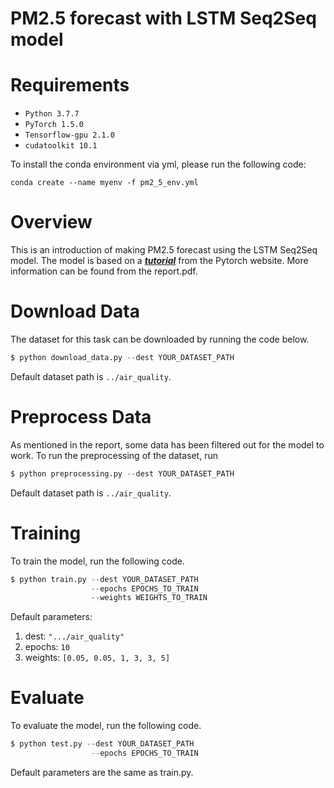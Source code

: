 

# PM2.5 forecast with LSTM Seq2Seq model

<!---
# Contents

[***Requirements***](https://github.com/Ut0pi4/pm2_5_prediction#objective)

[***Overview***](https://github.com/Ut0pi4/pm2_5_prediction#overview)

[***Training***](https://github.com/Ut0pi4/pm2_5_prediction#training)

[***Evaluation***](https://github.com/Ut0pi4/pm2_5_prediction#evaluation)

[***Results***](https://github.com/Ut0pi4/pm2_5_prediction#inference)
-->
# Requirements 
- `Python 3.7.7`
- `PyTorch 1.5.0`
- `Tensorflow-gpu 2.1.0`
- `cudatoolkit 10.1`

To install the conda environment via yml, please run the following code:

`conda create --name myenv -f pm2_5_env.yml`

# Overview

This is an introduction of making PM2.5 forecast using the LSTM Seq2Seq model. The model is based on a [***tutorial***](https://pytorch.org/tutorials/intermediate/seq2seq_translation_tutorial.html)
 from the Pytorch website. More information can be found from the report.pdf.

# Download Data
The dataset for this task can be downloaded by running the code below.
```python
$ python download_data.py --dest YOUR_DATASET_PATH
```
Default dataset path is `../air_quality`.
# Preprocess Data
As mentioned in the report, some data has been filtered out for the model to work.
To run the preprocessing of the dataset,  run
```python
$ python preprocessing.py --dest YOUR_DATASET_PATH
```
Default dataset path is `../air_quality`.
# Training

To train the model, run the following code.
```python
$ python train.py --dest YOUR_DATASET_PATH 
                  --epochs EPOCHS_TO_TRAIN 
                  --weights WEIGHTS_TO_TRAIN
```
Default parameters:
1. dest: `".../air_quality"`
2. epochs: `10`
3. weights: `[0.05, 0.05, 1, 3, 3, 5]`

# Evaluate
To evaluate the model, run the following code.
```python
$ python test.py --dest YOUR_DATASET_PATH 
                  --epochs EPOCHS_TO_TRAIN 
```
Default parameters are the same as train.py.
<!---
___
### Some definitions

A box is a box. A _bounding_ box is a box that wraps around an object i.e. represents its bounds.

In this tutorial, we will encounter both types – just boxes and bounding boxes. But all boxes are represented on images and we need to be able to measure their positions, shapes, sizes, and other properties.

#### Boundary coordinates

The most obvious way to represent a box is by the pixel coordinates of the `x` and `y` lines that constitute its boundaries.

![](./img/bc1.PNG)

The boundary coordinates of a box are simply **`(x_min, y_min, x_max, y_max)`**.

But pixel values are next to useless if we don't know the actual dimensions of the image.
A better way would be to represent all coordinates is in their _fractional_ form.

![](./img/bc2.PNG)

Now the coordinates are size-invariant and all boxes across all images are measured on the same scale.

#### Center-Size coordinates

This is a more explicit way of representing a box's position and dimensions.

![](./img/cs.PNG)

The center-size coordinates of a box are **`(c_x, c_y, w, h)`**.

In the code, you will find that we routinely use both coordinate systems depending upon their suitability for the task, and _always_ in their fractional forms.

#### Jaccard Index

The Jaccard Index or Jaccard Overlap or Intersection-over-Union (IoU) measure the **degree or extent to which two boxes overlap**.

![](./img/jaccard.jpg)

An IoU of `1` implies they are the _same_ box, while a value of `0` indicates they're mutually exclusive spaces.

It's a simple metric, but also one that finds many applications in our model.

### Multibox

Multibox is a technique for detecting objects where a prediction consists of two components –

- **Coordinates of a box that may or may not contain an object**. This is a _regression_ task.

- **Scores for various object types for this box**, including a _background_ class which implies there is no object in the box. This is a _classification_ task.

### Single Shot Detector (SSD)

The SSD is a purely convolutional neural network (CNN) that we can organize into three parts –

- __Base convolutions__ derived from an existing image classification architecture that will provide lower-level feature maps.

- __Auxiliary convolutions__ added on top of the base network that will provide higher-level feature maps.

- __Prediction convolutions__ that will locate and identify objects in these feature maps.

The paper demonstrates two variants of the model called the SSD300 and the SSD512. The suffixes represent the size of the input image. Although the two networks differ slightly in the way they are constructed, they are in principle the same. The SSD512 is just a larger network and results in marginally better performance.

For convenience, we will deal with the SSD300.

### Base Convolutions – part 1

First of all, why use convolutions from an existing network architecture?

Because models proven to work well with image classification are already pretty good at capturing the basic essence of an image. The same convolutional features are useful for object detection, albeit in a more _local_ sense – we're less interested in the image as a whole than specific regions of it where objects are present.

There's also the added advantage of being able to use layers pretrained on a reliable classification dataset. As you may know, this is called **Transfer Learning**. By borrowing knowledge from a different but closely related task, we've made progress before we've even begun.

The authors of the paper employ the **VGG-16 architecture** as their base network. It's rather simple in its original form.

![](./img/vgg16.PNG)

They recommend using one that's pretrained on the _ImageNet Large Scale Visual Recognition Competition (ILSVRC)_ classification task. Luckily, there's one already available in PyTorch, as are other popular architectures. If you wish, you could opt for something larger like the ResNet. Just be mindful of the computational requirements.  

As per the paper, **we've to make some changes to this pretrained network** to adapt it to our own challenge of object detection. Some are logical and necessary, while others are mostly a matter of convenience or preference.

- The **input image size** will be `300, 300`, as stated earlier.

- The **3rd pooling layer**, which halves dimensions, will use the mathematical `ceiling` function instead of the default `floor` function in determining output size. This is significant only if the dimensions of the preceding feature map are odd and not even. By looking at the image above, you could calculate that for our input image size of `300, 300`, the `conv3_3` feature map will be of cross-section `75, 75`, which is halved to `38, 38` instead of an inconvenient `37, 37`.

- We modify the **5th pooling layer** from a `2, 2` kernel and `2` stride to a `3, 3` kernel and `1` stride. The effect this has is it no longer halves the dimensions of the feature map from the preceding convolutional layer.

- We don't need the fully connected (i.e. classification) layers because they serve no purpose here. We will toss `fc8` away completely, but choose to **_rework_ `fc6` and `fc7` into convolutional layers `conv6` and `conv7`**.

The first three modifications are straightforward enough, but that last one probably needs some explaining.

### FC → Convolutional Layer

How do we reparameterize a fully connected layer into a convolutional layer?

Consider the following scenario.

In the typical image classification setting, the first fully connected layer cannot operate on the preceding feature map or image _directly_. We'd need to flatten it into a 1D structure.

![](./img/fcconv1.jpg)

In this example, there's an image of dimensions `2, 2, 3`, flattened to a 1D vector of size `12`. For an output of size `2`, the fully connected layer computes two dot-products of this flattened image with two vectors of the same size `12`. **These two vectors, shown in gray, are the parameters of the fully connected layer.**

Now, consider a different scenario where we use a convolutional layer to produce `2` output values.

![](./img/fcconv2.jpg)

Here, the image of dimensions `2, 2, 3` need not be flattened, obviously. The convolutional layer uses two filters with `12` elements in the same shape as the image to perform two dot products. **These two filters, shown in gray, are the parameters of the convolutional layer.**

But here's the key part – **in both scenarios, the outputs `Y_0` and `Y_1` are the same!**

![](./img/fcconv3.jpg)

The two scenarios are equivalent.

What does this tell us?

That **on an image of size `H, W` with `I` input channels, a fully connected layer of output size `N` is equivalent to a convolutional layer with kernel size equal to the image size `H, W` and `N` output channels**, provided that the parameters of the fully connected network `N, H * W * I` are the same as the parameters of the convolutional layer `N, H, W, I`.

![](./img/fcconv4.jpg)

Therefore, any fully connected layer can be converted to an equivalent convolutional layer simply **by reshaping its parameters**.

### Base Convolutions – part 2

We now know how to convert `fc6` and `fc7` in the original VGG-16 architecture into `conv6` and `conv7` respectively.

In the ImageNet VGG-16 [shown previously](https://github.com/sgrvinod/a-PyTorch-Tutorial-to-Object-Detection#base-convolutions--part-1), which operates on images of size `224, 224, 3`, you can see that the output of `conv5_3` will be of size `7, 7, 512`. Therefore –

- `fc6` with a flattened input size of `7 * 7 * 512` and an output size of `4096` has parameters of dimensions `4096, 7 * 7 * 512`. **The equivalent convolutional layer `conv6` has a `7, 7` kernel size and `4096` output channels, with reshaped parameters of dimensions `4096, 7, 7, 512`.**

- `fc7` with an input size of `4096` (i.e. the output size of `fc6`) and an output size `4096` has parameters of dimensions `4096, 4096`. The input could be considered as a `1, 1` image with `4096` input channels. **The equivalent convolutional layer `conv7` has a `1, 1` kernel size and `4096` output channels, with reshaped parameters of dimensions `4096, 1, 1, 4096`.**

We can see that `conv6` has `4096` filters, each with dimensions `7, 7, 512`, and `conv7` has `4096` filters, each with dimensions `1, 1, 4096`.

These filters are numerous and large – and computationally expensive.

To remedy this, the authors opt to **reduce both their number and the size of each filter by subsampling parameters** from the converted convolutional layers.

- `conv6` will use `1024` filters, each with dimensions `3, 3, 512`. Therefore, the parameters are subsampled from `4096, 7, 7, 512` to `1024, 3, 3, 512`.

- `conv7` will use `1024` filters, each with dimensions `1, 1, 1024`. Therefore, the parameters are subsampled from `4096, 1, 1, 4096` to `1024, 1, 1, 1024`.

Based on the references in the paper, we will **subsample by picking every `m`th parameter along a particular dimension**, in a process known as [_decimation_](https://en.wikipedia.org/wiki/Downsampling_(signal_processing)).  

Since the kernel of `conv6` is decimated from `7, 7` to `3,  3` by keeping only every 3rd value, there are now _holes_ in the kernel. Therefore, we would need to **make the kernel dilated or _atrous_**.

This corresponds to a dilation of `3` (same as the decimation factor `m = 3`). However, the authors actually use a dilation of `6`, possibly because the 5th pooling layer no longer halves the dimensions of the preceding feature map.

We are now in a position to present our base network, **the modified VGG-16**.

![](./img/modifiedvgg.PNG)

In the above figure, pay special attention to the outputs of `conv4_3` and `conv_7`. You will see why soon enough.

### Auxiliary Convolutions

We will now **stack some more convolutional layers on top of our base network**. These convolutions provide additional feature maps, each progressively smaller than the last.

![](./img/auxconv.jpg)

We introduce four convolutional blocks, each with two layers. While size reduction happened through pooling in the base network, here it is facilitated by a stride of `2` in every second layer.

Again, take note of the feature maps from `conv8_2`, `conv9_2`, `conv10_2`, and `conv11_2`.

### A detour

Before we move on to the prediction convolutions, we must first understand what it is we are predicting. Sure, it's objects and their positions, _but in what form?_

It is here that we must learn about _priors_ and the crucial role they play in the SSD.

#### Priors

Object predictions can be quite diverse, and I don't just mean their type. They can occur at any position, with any size and shape. Mind you, we shouldn't go as far as to say there are _infinite_ possibilities for where and how an object can occur. While this may be true mathematically, many options are simply improbable or uninteresting. Furthermore, we needn't insist that boxes are pixel-perfect.

In effect, we can discretize the mathematical space of potential predictions into just _thousands_ of possibilities.

**Priors are precalculated, fixed boxes which collectively represent this universe of probable and approximate box predictions**.

Priors are manually but carefully chosen based on the shapes and sizes of ground truth objects in our dataset. By placing these priors at every possible location in a feature map, we also account for variety in position.

In defining the priors, the authors specify that –

- **they will be applied to various low-level and high-level feature maps**, viz. those from `conv4_3`, `conv7`, `conv8_2`, `conv9_2`, `conv10_2`, and `conv11_2`. These are the same feature maps indicated on the figures before.

- **if a prior has a scale `s`, then its area is equal to that of a square with side `s`**. The largest feature map, `conv4_3`, will have priors with a scale of `0.1`, i.e. `10%` of image's dimensions, while the rest have priors with scales linearly increasing from `0.2` to `0.9`. As you can see, larger feature maps have priors with smaller scales and are therefore ideal for detecting smaller objects.

- **At _each_ position on a feature map, there will be priors of various aspect ratios**. All feature maps will have priors with ratios `1:1, 2:1, 1:2`. The intermediate feature maps of `conv7`, `conv8_2`, and `conv9_2` will _also_ have priors with ratios `3:1, 1:3`. Moreover, all feature maps will have *one extra prior* with an aspect ratio of `1:1` and at a scale that is the geometric mean of the scales of the current and subsequent feature map.

| Feature Map From | Feature Map Dimensions | Prior Scale | Aspect Ratios | Number of Priors per Position | Total Number of Priors on this Feature Map |
| :-----------: | :-----------: | :-----------: | :-----------: | :-----------: | :-----------: |
| `conv4_3`      | 38, 38       | 0.1 | 1:1, 2:1, 1:2 + an extra prior | 4 | 5776 |
| `conv7`      | 19, 19       | 0.2 | 1:1, 2:1, 1:2, 3:1, 1:3 + an extra prior | 6 | 2166 |
| `conv8_2`      | 10, 10       | 0.375 | 1:1, 2:1, 1:2, 3:1, 1:3 + an extra prior | 6 | 600 |
| `conv9_2`      | 5, 5       | 0.55 | 1:1, 2:1, 1:2, 3:1, 1:3 + an extra prior | 6 | 150 |
| `conv10_2`      | 3,  3       | 0.725 | 1:1, 2:1, 1:2 + an extra prior | 4 | 36 |
| `conv11_2`      | 1, 1       | 0.9 | 1:1, 2:1, 1:2 + an extra prior | 4 | 4 |
| **Grand Total**      |    –    | – | – | – | **8732 priors** |

There are a total of 8732 priors defined for the SSD300!

#### Visualizing Priors

We defined the priors in terms of their _scales_ and _aspect ratios_.

![](./img/wh1.jpg)

Solving these equations yields a prior's dimensions `w` and `h`.

![](./img/wh2.jpg)

We're now in a position to draw them on their respective feature maps.

For example, let's try to visualize what the priors will look like at the central tile of the feature map from `conv9_2`.

![](./img/priors1.jpg)

The same priors also exist for each of the other tiles.

![](./img/priors2.jpg)

#### Predictions vis-à-vis Priors

[Earlier](https://github.com/sgrvinod/a-PyTorch-Tutorial-to-Object-Detection#multibox), we said we would use regression to find the coordinates of an object's bounding box. But then, surely, the priors can't represent our final predicted boxes?

They don't.

Again, I would like to reiterate that the priors represent, _approximately_, the possibilities for prediction.

This means that **we use each prior as an approximate starting point and then find out how much it needs to be adjusted to obtain a more exact prediction for a bounding box**.

So if each predicted bounding box is a slight deviation from a prior, and our goal is to calculate this deviation, we need a way to measure or quantify it.

Consider a cat, its predicted bounding box, and the prior with which the prediction was made.  

![](./img/ecs1.PNG)

Assume they are represented in center-size coordinates, which we are familiar with.

Then –


This answers the question we posed at the [beginning of this section](https://github.com/sgrvinod/a-PyTorch-Tutorial-to-Object-Detection#a-detour). Considering that each prior is adjusted to obtain a more precise prediction, **these four offsets `(g_c_x, g_c_y, g_w, g_h)` are the form in which we will regress bounding boxes' coordinates**.

As you can see, each offset is normalized by the corresponding dimension of the prior. This makes sense because a certain offset would be less significant for a larger prior than it would be for a smaller prior.

### Prediction convolutions

Earlier, we earmarked and defined priors for six feature maps of various scales and granularity, viz. those from `conv4_3`, `conv7`, `conv8_2`, `conv9_2`, `conv10_2`, and `conv11_2`.

Then, **for _each_ prior at _each_ location on _each_ feature map**, we want to predict –

- the **offsets `(g_c_x, g_c_y, g_w, g_h)`** for a bounding box.

- a set of **`n_classes` scores** for the bounding box, where `n_classes` represents the total number of object types (including a _background_ class).

To do this in the simplest manner possible, **we need two convolutional layers for each feature map** –

- a **_localization_ prediction** convolutional layer with a `3,  3` kernel evaluating at each location (i.e. with padding and stride of `1`) with `4` filters for _each_ prior present at the location.

  The `4` filters for a prior calculate the four encoded offsets `(g_c_x, g_c_y, g_w, g_h)` for the bounding box predicted from that prior.

- a **_class_ prediction** convolutional layer with a `3,  3` kernel evaluating at each location (i.e. with padding and stride of `1`) with `n_classes` filters for _each_ prior present at the location.

  The `n_classes` filters for a prior calculate a set of `n_classes` scores for that prior.


All our filters are applied with a kernel size of `3, 3`.

We don't really need kernels (or filters) in the same shapes as the priors because the different filters will _learn_ to make predictions with respect to the different prior shapes.

Let's take a look at the **outputs of these convolutions**. Consider again the feature map from `conv9_2`.

![](./img/predconv2.jpg)

The outputs of the localization and class prediction layers are shown in blue and yellow respectively. You can see that the cross-section (`5, 5`) remains unchanged.

What we're really interested in is the _third_ dimension, i.e. the channels. These contain the actual predictions.

If you **choose a tile, _any_ tile, in the localization predictions and expand it**, what will you see?

![](./img/predconv3.jpg)

Voilà! The channel values at each position of the localization predictions represent the encoded offsets with respect to the priors at that position.

Now, **do the same with the class predictions.** Assume `n_classes = 3`.

![](./img/predconv4.jpg)

Similar to before, these channels represent the class scores for the priors at that position.

Now that we understand what the predictions for the feature map from `conv9_2` look like, we can **reshape them into a more amenable form.**

![](./img/reshaping1.jpg)

We have arranged the `150` predictions serially. To the human mind, this should appear more intuitive.

But let's not stop here. We could do the same for the predictions for _all_ layers and stack them together.

We calculated earlier that there are a total of 8732 priors defined for our model. Therefore, there will be **8732 predicted boxes in encoded-offset form, and 8732 sets of class scores**.

![](./img/reshaping2.jpg)

**This is the final output of the prediction stage.** A stack of boxes, if you will, and estimates for what's in them.

It's all coming together, isn't it? If this is your first rodeo in object detection, I should think there's now a faint light at the end of the tunnel.

### Multibox loss

Based on the nature of our predictions, it's easy to see why we might need a unique loss function. Many of us have calculated losses in regression or classification settings before, but rarely, if ever, _together_.

Obviously, our total loss must be an **aggregate of losses from both types of predictions** – bounding box localizations and class scores.

Then, there are a few questions to be answered –

>_What loss function will be used for the regressed bounding boxes?_

>_Will we use multiclass cross-entropy for the class scores?_

>_In what ratio will we combine them?_

>_How do we match predicted boxes to their ground truths?_

>_We have 8732 predictions! Won't most of these contain no object? Do we even consider them?_

Phew. Let's get to work.

#### Matching predictions to ground truths

Remember, the nub of any supervised learning algorithm is that **we need to be able to match predictions to their ground truths**. This is tricky since object detection is more open-ended than the average learning task.

For the model to learn _anything_, we'd need to structure the problem in a way that allows for comparisions between our predictions and the objects actually present in the image.

Priors enable us to do exactly this!

- **Find the Jaccard overlaps** between the 8732 priors and `N` ground truth objects. This will be a tensor of size `8732, N`.

- **Match** each of the 8732 priors to the object with which it has the greatest overlap.

- If a prior is matched with an object with a **Jaccard overlap of less than `0.5`**, then it cannot be said to "contain" the object, and is therefore a **_negative_ match**. Considering we have thousands of priors, most priors will test negative for an object.

- On the other hand, a handful of priors will actually **overlap significantly (greater than `0.5`)** with an object, and can be said to "contain" that object. These are **_positive_ matches**.

- Now that we have **matched each of the 8732 priors to a ground truth**, we have, in effect, also **matched the corresponding 8732 predictions to a ground truth**.  

Let's reproduce this logic with an example.

![](./img/matching1.PNG)

For convenience, we will assume there are just seven priors, shown in red. The ground truths are in yellow – there are three actual objects in this image.

Following the steps outlined earlier will yield the following matches –

![](./img/matching2.jpg)

Now, **each prior has a match**, positive or negative. By extension, **each prediction has a match**, positive or negative.

Predictions that are positively matched with an object now have ground truth coordinates that will serve as **targets for localization**, i.e. in the _regression_ task. Naturally, there will be no target coordinates for negative matches.

All predictions have a ground truth label, which is either the type of object if it is a positive match or a _background_ class if it is a negative match. These are used as **targets for class prediction**, i.e. the _classification_ task.

#### Localization loss

We have **no ground truth coordinates for the negative matches**. This makes perfect sense. Why train the model to draw boxes around empty space?

Therefore, the localization loss is computed only on how accurately we regress positively matched predicted boxes to the corresponding ground truth coordinates.

Since we predicted localization boxes in the form of offsets `(g_c_x, g_c_y, g_w, g_h)`, we would also need to encode the ground truth coordinates accordingly before we calculate the loss.

The localization loss is the averaged **Smooth L1** loss between the encoded offsets of positively matched localization boxes and their ground truths.

![](./img/locloss.jpg)

#### Confidence loss

Every prediction, no matter positive or negative, has a ground truth label associated with it. It is important that the model recognizes both objects and a lack of them.

However, considering that there are usually only a handful of objects in an image, **the vast majority of the thousands of predictions we made do not actually contain an object**. As Walter White would say, _tread lightly_. If the negative matches overwhelm the positive ones, we will end up with a model that is less likely to detect objects because, more often than not, it is taught to detect the _background_ class.

The solution may be obvious – limit the number of negative matches that will be evaluated in the loss function. But how do we choose?

Well, why not use the ones that the model was most _wrong_ about? In other words, only use those predictions where the model found it hardest to recognize that there are no objects. This is called **Hard Negative Mining**.

The number of hard negatives we will use, say `N_hn`, is usually a fixed multiple of the number of positive matches for this image. In this particular case, the authors have decided to use three times as many hard negatives, i.e. `N_hn = 3 * N_p`. The hardest negatives are discovered by finding the Cross Entropy loss for each negatively matched prediction and choosing those with top `N_hn` losses.

Then, the confidence loss is simply the sum of the **Cross Entropy** losses among the positive and hard negative matches.

![](./img/confloss.jpg)

You will notice that it is averaged by the number of positive matches.

#### Total loss

The **Multibox loss is the aggregate of the two losses**, combined in a ratio `α`.

![](./img/totalloss.jpg)

In general, we needn't decide on a value for `α`. It could be a learnable parameter.

For the SSD, however, the authors simply use `α = 1`, i.e. add the two losses. We'll take it!

### Processing predictions

After the model is trained, we can apply it to images. However, the predictions are still in their raw form – two tensors containing the offsets and class scores for 8732 priors. These would need to be processed to **obtain final, human-interpretable bounding boxes with labels.**

This entails the following –

- We have 8732 predicted boxes represented as offsets `(g_c_x, g_c_y, g_w, g_h)` from their respective priors. Decode them to boundary coordinates, which are actually directly interpretable.

- Then, for each _non-background_ class,

  - Extract the scores for this class for each of the 8732 boxes.

  - Eliminate boxes that do not meet a certain threshold for this score.

  - The remaining (uneliminated) boxes are candidates for this particular class of object.

At this point, if you were to draw these candidate boxes on the original image, you'd see **many highly overlapping boxes that are obviously redundant**. This is because it's extremely likely that, from the thousands of priors at our disposal, more than one prediction corresponds to the same object.

For instance, consider the image below.


There's clearly only three objects in it – two dogs and a cat. But according to the model, there are _three_ dogs and _two_ cats.

Mind you, this is just a mild example. It could really be much, much worse.

Now, to you, it may be obvious which boxes are referring to the same object. This is because your mind can process that certain boxes coincide significantly with each other and a specific object.

In practice, how would this be done?

First, **line up the candidates for each class in terms of how _likely_ they are**.


We've sorted them by their scores.

The next step is to find which candidates are redundant. We already have a tool at our disposal to judge how much two boxes have in common with each other – the Jaccard overlap.

So, if we were to **draw up the Jaccard similarities between all the candidates in a given class**, we could evaluate each pair and **if found to overlap significantly, keep only the _more likely_ candidate**.


Thus, we've eliminated the rogue candidates – one of each animal.

This process is called __Non-Maximum Suppression (NMS)__ because when multiple candidates are found to overlap significantly with each other such that they could be referencing the same object, **we suppress all but the one with the maximum score**.

Algorithmically, it is carried out as follows –

- Upon selecting candidates for each _non-background_ class,

  - Arrange candidates for this class in order of decreasing likelihood.

  - Consider the candidate with the highest score. Eliminate all candidates with lesser scores that have a Jaccard overlap of more than, say, `0.5` with this candidate.

  - Consider the next highest-scoring candidate still remaining in the pool. Eliminate all candidates with lesser scores that have a Jaccard overlap of more than `0.5` with this candidate.

  - Repeat until you run through the entire sequence of candidates.

The end result is that you will have just a single box – the very best one – for each object in the image.


Non-Maximum Suppression is quite crucial for obtaining quality detections.

Happily, it's also the final step.

# Implementation

The sections below briefly describe the implementation.

They are meant to provide some context, but **details are best understood directly from the code**, which is quite heavily commented.

### Dataset

We will use Pascal Visual Object Classes (VOC) data from the years 2007 and 2012.

#### Description

This data contains images with twenty different types of objects.

```python
{'aeroplane', 'bicycle', 'bird', 'boat', 'bottle', 'bus', 'car', 'cat', 'chair', 'cow', 'diningtable', 'dog', 'horse', 'motorbike', 'person', 'pottedplant', 'sheep', 'sofa', 'train', 'tvmonitor'}
```

Each image can contain one or more ground truth objects.

Each object is represented by –

- a bounding box in absolute boundary coordinates

- a label (one of the object types mentioned above)

-  a perceived detection difficulty (either `0`, meaning _not difficult_, or `1`, meaning _difficult_)

#### Download

Specfically, you will need to download the following VOC datasets –

- [2007 _trainval_](http://host.robots.ox.ac.uk/pascal/VOC/voc2007/VOCtrainval_06-Nov-2007.tar) (460MB)

- [2012 _trainval_](http://host.robots.ox.ac.uk/pascal/VOC/voc2012/VOCtrainval_11-May-2012.tar) (2GB)

- [2007 _test_](http://host.robots.ox.ac.uk/pascal/VOC/voc2007/VOCtest_06-Nov-2007.tar) (451MB)

Consistent with the paper, the two _trainval_ datasets are to be used for training, while the VOC 2007 _test_ will serve as our test data.  

Make sure you extract both the VOC 2007 _trainval_ and 2007 _test_ data to the same location, i.e. merge them.

### Inputs to model

We will need three inputs.

#### Images

Since we're using the SSD300 variant, the images would need to be sized at `300, 300` pixels and in the RGB format.

Remember, we're using a VGG-16 base pretrained on ImageNet that is already available in PyTorch's `torchvision` module. [This page](https://pytorch.org/docs/master/torchvision/models.html) details the preprocessing or transformation we would need to perform in order to use this model – pixel values must be in the range [0,1] and we must then normalize the image by the mean and standard deviation of the ImageNet images' RGB channels.

```python
mean = [0.485, 0.456, 0.406]
std = [0.229, 0.224, 0.225]
```

Also, PyTorch follows the NCHW convention, which means the channels dimension (C) must precede the size dimensions.

Therefore, **images fed to the model must be a `Float` tensor of dimensions `N, 3, 300, 300`**, and must be normalized by the aforesaid mean and standard deviation. `N` is the batch size.

#### Objects' Bounding Boxes

We would need to supply, for each image, the bounding boxes of the ground truth objects present in it in fractional boundary coordinates `(x_min, y_min, x_max, y_max)`.

Since the number of objects in any given image can vary, we can't use a fixed size tensor for storing the bounding boxes for the entire batch of `N` images.

Therefore, **ground truth bounding boxes fed to the model must be a list of length `N`, where each element of the list is a `Float` tensor of dimensions `N_o, 4`**, where `N_o` is the number of objects present in that particular image.

#### Objects' Labels

We would need to supply, for each image, the labels of the ground truth objects present in it.

Each label would need to be encoded as an integer from `1` to `20` representing the twenty different object types. In addition, we will add a _background_ class with index `0`, which indicates the absence of an object in a bounding box. (But naturally, this label will not actually be used for any of the ground truth objects in the dataset.)

Again, since the number of objects in any given image can vary, we can't use a fixed size tensor for storing the labels for the entire batch of `N` images.

Therefore, **ground truth labels fed to the model must be a list of length `N`, where each element of the list is a `Long` tensor of dimensions `N_o`**, where `N_o` is the number of objects present in that particular image.

### Data pipeline

As you know, our data is divided into _training_ and _test_ splits.

#### Parse raw data

See `create_data_lists()` in [`utils.py`](https://github.com/sgrvinod/a-PyTorch-Tutorial-to-Object-Detection/blob/master/utils.py).

This parses the data downloaded and saves the following files –

- A **JSON file for each split with a list of the absolute filepaths of `I` images**, where `I` is the total number of images in the split.

- A **JSON file for each split with a list of `I` dictionaries containing ground truth objects, i.e. bounding boxes in absolute boundary coordinates, their encoded labels, and perceived detection difficulties**. The `i`th dictionary in this list will contain the objects present in the `i`th image in the previous JSON file.

- A **JSON file which contains the `label_map`**, the label-to-index dictionary with which the labels are encoded in the previous JSON file. This dictionary is also available in [`utils.py`](https://github.com/sgrvinod/a-PyTorch-Tutorial-to-Object-Detection/blob/master/utils.py) and directly importable.

#### PyTorch Dataset

See `PascalVOCDataset` in [`datasets.py`](https://github.com/sgrvinod/a-PyTorch-Tutorial-to-Object-Detection/blob/master/datasets.py).

This is a subclass of PyTorch [`Dataset`](https://pytorch.org/docs/master/data.html#torch.utils.data.Dataset), used to **define our training and test datasets.** It needs a `__len__` method defined, which returns the size of the dataset, and a `__getitem__` method which returns the `i`th image, bounding boxes of the objects in this image, and labels for the objects in this image, using the JSON files we saved earlier.

You will notice that it also returns the perceived detection difficulties of each of these objects, but these are not actually used in training the model. They are required only in the [Evaluation](https://github.com/sgrvinod/a-PyTorch-Tutorial-to-Object-Detection#evaluation) stage for computing the Mean Average Precision (mAP) metric. We also have the option of filtering out _difficult_ objects entirely from our data to speed up training at the cost of some accuracy.

Additionally, inside this class, **each image and the objects in them are subject to a slew of transformations** as described in the paper and outlined below.

#### Data Transforms

See `transform()` in [`utils.py`](https://github.com/sgrvinod/a-PyTorch-Tutorial-to-Object-Detection/blob/master/utils.py).

This function applies the following transformations to the images and the objects in them –

- Randomly **adjust brightness, contrast, saturation, and hue**, each with a 50% chance and in random order.

- With a 50% chance, **perform a _zoom out_ operation** on the image. This helps with learning to detect small objects. The zoomed out image must be between `1` and `4` times as large as the original. The surrounding space could be filled with the mean of the ImageNet data.

- Randomly crop image, i.e. **perform a _zoom in_ operation.** This helps with learning to detect large or partial objects. Some objects may even be cut out entirely. Crop dimensions are to be between `0.3` and `1` times the original dimensions. The aspect ratio is to be between `0.5` and `2`. Each crop is made such that there is at least one bounding box remaining that has a Jaccard overlap of either `0`, `0.1`, `0.3`, `0.5`, `0.7`, or `0.9`, randomly chosen, with the cropped image. In addition, any bounding boxes remaining whose centers are no longer in the image as a result of the crop are discarded. There is also a chance that the image is not cropped at all.

- With a 50% chance, **horizontally flip** the image.

- **Resize** the image to `300, 300` pixels. This is a requirement of the SSD300.

- Convert all boxes from **absolute to fractional boundary coordinates.** At all stages in our model, all boundary and center-size coordinates will be in their fractional forms.

- **Normalize** the image with the mean and standard deviation of the ImageNet data that was used to pretrain our VGG base.

As mentioned in the paper, these transformations play a crucial role in obtaining the stated results.

#### PyTorch DataLoader

The `Dataset` described above, `PascalVOCDataset`, will be used by a PyTorch [`DataLoader`](https://pytorch.org/docs/master/data.html#torch.utils.data.DataLoader) in `train.py` to **create and feed batches of data to the model** for training or evaluation.

Since the number of objects vary across different images, their bounding boxes, labels, and difficulties cannot simply be stacked together in the batch. There would be no way of knowing which objects belong to which image.

Instead, we need to **pass a collating function to the `collate_fn` argument**, which instructs the `DataLoader` about how it should combine these varying size tensors. The simplest option would be to use Python lists.

### Base Convolutions

See `VGGBase` in [`model.py`](https://github.com/sgrvinod/a-PyTorch-Tutorial-to-Object-Detection/blob/master/model.py).

Here, we **create and apply base convolutions.**

The layers are initialized with parameters from a pretrained VGG-16 with the `load_pretrained_layers()` method.

We're especially interested in the lower-level feature maps that result from `conv4_3` and `conv7`, which we return for use in subsequent stages.

### Auxiliary Convolutions

See `AuxiliaryConvolutions` in [`model.py`](https://github.com/sgrvinod/a-PyTorch-Tutorial-to-Object-Detection/blob/master/model.py).

Here, we **create and apply auxiliary convolutions.**

Use a [uniform Xavier initialization](https://pytorch.org/docs/stable/nn.html#torch.nn.init.xavier_uniform_) for the parameters of these layers.

We're especially interested in the higher-level feature maps that result from `conv8_2`, `conv9_2`, `conv10_2` and `conv11_2`, which we return for use in subsequent stages.

### Prediction Convolutions

See `PredictionConvolutions` in [`model.py`](https://github.com/sgrvinod/a-PyTorch-Tutorial-to-Object-Detection/blob/master/model.py).

Here, we **create and apply localization and class prediction convolutions** to the feature maps from `conv4_3`, `conv7`, `conv8_2`, `conv9_2`, `conv10_2` and `conv11_2`.

These layers are initialized in a manner similar to the auxiliary convolutions.

We also **reshape the resulting prediction maps and stack them** as discussed. Note that reshaping in PyTorch is only possible if the original tensor is stored in a [contiguous](https://pytorch.org/docs/stable/tensors.html#torch.Tensor.contiguous) chunk of memory.

As expected, the stacked localization and class predictions will be of dimensions `8732, 4` and `8732, 21` respectively.

### Putting it all together

See `SSD300` in [`model.py`](https://github.com/sgrvinod/a-PyTorch-Tutorial-to-Object-Detection/blob/master/model.py).

Here, the **base, auxiliary, and prediction convolutions are combined** to form the SSD.

There is a small detail here – the lowest level features, i.e. those from `conv4_3`, are expected to be on a significantly different numerical scale compared to its higher-level counterparts. Therefore, the authors recommend L2-normalizing and then rescaling _each_ of its channels by a learnable value.

### Priors

See `create_prior_boxes()` under `SSD300` in [`model.py`](https://github.com/sgrvinod/a-PyTorch-Tutorial-to-Object-Detection/blob/master/model.py).

This function **creates the priors in center-size coordinates** as defined for the feature maps from `conv4_3`, `conv7`, `conv8_2`, `conv9_2`, `conv10_2` and `conv11_2`, _in that order_. Furthermore, for each feature map, we create the priors at each tile by traversing it row-wise.

This ordering of the 8732 priors thus obtained is very important because it needs to match the order of the stacked predictions.

### Multibox Loss

See `MultiBoxLoss` in [`model.py`](https://github.com/sgrvinod/a-PyTorch-Tutorial-to-Object-Detection/blob/master/model.py).

Two empty tensors are created to store localization and class prediction targets, i.e. _ground truths_, for the 8732 predicted boxes in each image.

We **find the ground truth object with the maximum Jaccard overlap for each prior**, which is stored in `object_for_each_prior`.

We want to avoid the rare situation where not all of the ground truth objects have been matched. Therefore, we also **find the prior with the maximum overlap for each ground truth object**, stored in `prior_for_each_object`. We explicitly add these matches to `object_for_each_prior` and artificially set their overlaps to a value above the threshold so they are not eliminated.

Based on the matches in `object_for_each prior`, we set the corresponding labels, i.e. **targets for class prediction**, to each of the 8732 priors. For those priors that don't overlap significantly with their matched objects, the label is set to _background_.

Also, we encode the coordinates of the 8732 matched objects in `object_for_each prior` in offset form `(g_c_x, g_c_y, g_w, g_h)` with respect to these priors, to form the **targets for localization**. Not all of these 8732 localization targets are meaningful. As we discussed earlier, only the predictions arising from the non-background priors will be regressed to their targets.

The **localization loss** is the [Smooth L1 loss](https://pytorch.org/docs/stable/nn.html#torch.nn.SmoothL1Loss) over the positive matches.

Perform Hard Negative Mining – rank class predictions matched to _background_, i.e. negative matches, by their individual [Cross Entropy losses](https://pytorch.org/docs/stable/nn.html#torch.nn.CrossEntropyLoss). The **confidence loss** is the Cross Entropy loss over the positive matches and the hardest negative matches. Nevertheless, it is averaged only by the number of positive matches.

The **Multibox Loss is the aggregate of these two losses**, combined in the ratio `α`. In our case, they are simply being added because `α = 1`.

# Training

Before you begin, make sure to save the required data files for training and evaluation. To do this, run the contents of [`create_data_lists.py`](https://github.com/sgrvinod/a-PyTorch-Tutorial-to-Object-Detection/blob/master/create_data_lists.py) after pointing it to the `VOC2007` and `VOC2012` folders in your [downloaded data](https://github.com/sgrvinod/a-PyTorch-Tutorial-to-Object-Detection#download).

See [`train.py`](https://github.com/sgrvinod/a-PyTorch-Tutorial-to-Object-Detection/blob/master/train.py).

The parameters for the model (and training it) are at the beginning of the file, so you can easily check or modify them should you need to.

To **train your model from scratch**, run this file –

`python train.py`

To **resume training at a checkpoint**, point to the corresponding file with the `checkpoint` parameter at the beginning of the code.

### Remarks

In the paper, they recommend using **Stochastic Gradient Descent** in batches of `32` images, with an initial learning rate of `1e−3`, momentum of `0.9`, and `5e-4` weight decay.

I ended up using a batch size of `8` images for increased stability. If you find that your gradients are exploding, you could reduce the batch size, like I did, or clip gradients.

The authors also doubled the learning rate for bias parameters. As you can see in the code, this is easy do in PyTorch, by passing [separate groups of parameters](https://pytorch.org/docs/stable/optim.html#per-parameter-options) to the `params` argument of its [SGD optimizer](https://pytorch.org/docs/stable/optim.html#torch.optim.SGD).

The paper recommends training for 80000 iterations at the initial learning rate. Then, it is decayed by 90% (i.e. to a tenth) for an additional 20000 iterations, _twice_. With the paper's batch size of `32`, this means that the learning rate is decayed by 90% once after the 154th epoch and once more after the 193th epoch, and training is stopped after 232 epochs. I followed this schedule.

On a TitanX (Pascal), each epoch of training required about 6 minutes.

### Model checkpoint

You can download this pretrained model [here](https://drive.google.com/open?id=1bvJfF6r_zYl2xZEpYXxgb7jLQHFZ01Qe).

Note that this checkpoint should be [loaded directly with PyTorch](https://pytorch.org/docs/stable/torch.html?#torch.load) for evaluation or inference – see below.

# Evaluation

See [`eval.py`](https://github.com/sgrvinod/a-PyTorch-Tutorial-to-Object-Detection/blob/master/eval.py).

The data-loading and checkpoint parameters for evaluating the model are at the beginning of the file, so you can easily check or modify them should you wish to.

To begin evaluation, simply run the `evaluate()` function with the data-loader and model checkpoint. **Raw predictions for each image in the test set are obtained and parsed** with the checkpoint's `detect_objects()` method, which implements [this process](https://github.com/sgrvinod/a-PyTorch-Tutorial-to-Object-Detection#processing-predictions). Evaluation has to be done at a `min_score` of `0.01`, an NMS `max_overlap` of `0.45`, and `top_k` of `200` to allow fair comparision of results with the paper and other implementations.

**Parsed predictions are evaluated against the ground truth objects.** The evaluation metric is the _Mean Average Precision (mAP)_. If you're not familiar with this metric, [here's a great explanation](https://medium.com/@jonathan_hui/map-mean-average-precision-for-object-detection-45c121a31173).

We will use `calculate_mAP()` in [`utils.py`](https://github.com/sgrvinod/a-PyTorch-Tutorial-to-Object-Detection/blob/master/utils.py) for this purpose. As is the norm, we will ignore _difficult_ detections in the mAP calculation. But nevertheless, it is important to include them from the evaluation dataset because if the model does detect an object that is considered to be _difficult_, it must not be counted as a false positive.

The model scores **77.2 mAP**, same as the result reported in the paper.

Class-wise average precisions (not scaled to 100) are listed below.

| Class | Average Precision |
| :-----: | :------: |
| _aeroplane_ | 0.7887580990791321 |
| _bicycle_ | 0.8351995348930359 |
| _bird_ | 0.7623348236083984 |
| _boat_ | 0.7218425273895264 |
| _bottle_ | 0.45978495478630066 |
| _bus_ | 0.8705356121063232 |
| _car_ | 0.8655831217765808 |
| _cat_ | 0.8828985095024109 |
| _chair_ | 0.5917483568191528 |
| _cow_ | 0.8255912661552429 |
| _diningtable_ | 0.756867527961731 |
| _dog_ | 0.856262743473053 |
| _horse_ | 0.8778411149978638 |
| _motorbike_ | 0.8316892385482788 |
| _person_ | 0.7884440422058105 |
| _pottedplant_ | 0.5071538090705872 |
| _sheep_ | 0.7936667799949646 |
| _sofa_ | 0.7998116612434387 |
| _train_ | 0.8655905723571777 |
| _tvmonitor_ | 0.7492395043373108 |

You can see that some objects, like bottles and potted plants, are considerably harder to detect than others.

# Inference

See [`detect.py`](https://github.com/sgrvinod/a-PyTorch-Tutorial-to-Object-Detection/blob/master/detect.py).

Point to the model you want to use for inference with the `checkpoint` parameter at the beginning of the code.

Then, you can use the `detect()` function to identify and visualize objects in an RGB image.

```python
img_path = '/path/to/ima.ge'
original_image = PIL.Image.open(img_path, mode='r')
original_image = original_image.convert('RGB')

detect(original_image, min_score=0.2, max_overlap=0.5, top_k=200).show()
```

This function first **preprocesses the image by resizing and normalizing its RGB channels** as required by the model. It then **obtains raw predictions from the model, which are parsed** by the `detect_objects()` method in the model. The parsed results are converted from fractional to absolute boundary coordinates, their labels are decoded with the `label_map`, and they are **visualized on the image**.

There are no one-size-fits-all values for `min_score`, `max_overlap`, and `top_k`. You may need to experiment a little to find what works best for your target data.

### Some more examples

---
---

# FAQs

__I noticed that priors often overshoot the `3, 3` kernel employed in the prediction convolutions. How can the kernel detect a bound (of an object) outside it?__

Don't confuse the kernel and its _receptive field_, which is the area of the original image that is represented in the kernel's field-of-view.

For example, on the `38, 38` feature map from `conv4_3`, a `3, 3` kernel covers an area of `0.08, 0.08` in fractional coordinates. The priors are `0.1, 0.1`, `0.14, 0.07`, `0.07, 0.14`, and `0.14, 0.14`.

But its receptive field, which [you can calculate](https://medium.com/mlreview/a-guide-to-receptive-field-arithmetic-for-convolutional-neural-networks-e0f514068807), is a whopping `0.36, 0.36`! Therefore, all priors (and objects contained therein) are present well inside it.

Keep in mind that the receptive field grows with every successive convolution. For `conv_7` and the higher-level feature maps, a `3, 3` kernel's receptive field will cover the _entire_ `300, 300` image. But, as always, the pixels in the original image that are closer to the center of the kernel have greater representation, so it is still _local_ in a sense.

---

__While training, why can't we match predicted boxes directly to their ground truths?__

We cannot directly check for overlap or coincidence between predicted boxes and ground truth objects to match them because predicted boxes are not to be considered reliable, _especially_ during the training process. This is the very reason we are trying to evaluate them in the first place!

And this is why priors are especially useful. We can match a predicted box to a ground truth box by means of the prior it is supposed to be approximating. It no longer matters how correct or wildly wrong the prediction is.

---

__Why do we even have a _background_ class if we're only checking which _non-background_ classes meet the threshold?__

When there is no object in the approximate field of the prior, a high score for _background_ will dilute the scores of the other classes such that they will not meet the detection threshold.

---

__Why not simply choose the class with the highest score instead of using a threshold?__

I think that's a valid strategy. After all, we implicitly conditioned the model to choose _one_ class when we trained it with the Cross Entropy loss. But you will find that you won't achieve the same performance as you would with a threshold.

I suspect this is because object detection is open-ended enough that there's room for doubt in the trained model as to what's really in the field of the prior. For example, the score for _background_ may be high if there is an appreciable amount of backdrop visible in an object's bounding box. There may even be multiple objects present in the same approximate region. A simple threshold will yield all possibilities for our consideration, and it just works better.

Redundant detections aren't really a problem since we're NMS-ing the hell out of 'em.


---

-->
